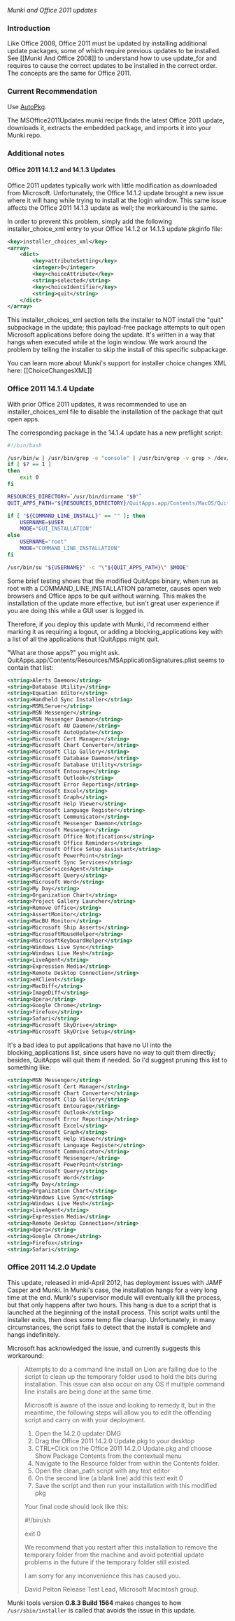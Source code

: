 _Munki and Office 2011 updates_

### Introduction

Like Office 2008, Office 2011 must be updated by installing additional update packages, some of which require previous updates to be installed. See [[Munki And Office 2008]] to understand how to use update_for and requires to cause the correct updates to be installed in the correct order. The concepts are the same for Office 2011.

### Current Recommendation

Use [AutoPkg](https://autopkg.github.io/autopkg/).

The MSOffice2011Updates.munki recipe finds the latest Office 2011 update, downloads it, extracts the embedded package, and imports it into your Munki repo.

### Additional notes

#### Office 2011 14.1.2 and 14.1.3 Updates

Office 2011 updates typically work with little modification as downloaded from Microsoft.  Unfortunately, the Office 14.1.2 update brought a new issue where it will hang while trying to install at the login window. This same issue affects the Office 2011 14.1.3 update as well; the workaround is the same.

In order to prevent this problem, simply add the following installer_choice_xml entry to your Office 14.1.2 or 14.1.3 update pkginfo file:

```xml
<key>installer_choices_xml</key>
<array>
    <dict>
        <key>attributeSetting</key>
        <integer>0</integer>
        <key>choiceAttribute</key>
        <string>selected</string>
        <key>choiceIdentifier</key>
        <string>quit</string>
    </dict>
</array>
```

This installer_choices_xml section tells the installer to NOT install the "quit" subpackage in the update; this payload-free package attempts to quit open Microsoft applications before doing the update. It's written in a way that hangs when executed while at the login window. We work around the problem by telling the installer to skip the install of this specific subpackage.

You can learn more about Munki's support for installer choice changes XML here: [[ChoiceChangesXML]]

### Office 2011 14.1.4 Update

With prior Office 2011 updates, it was recommended to use an installer_choices_xml file to disable the installation of the package that quit open apps.

The corresponding package in the 14.1.4 update has a new preflight script:

```bash
#!/bin/bash

/usr/bin/w | /usr/bin/grep -e "console" | /usr/bin/grep -v grep > /dev/null
if [ $? == 1 ]
then
    exit 0
fi

RESOURCES_DIRECTORY=`/usr/bin/dirname "$0"`
QUIT_APPS_PATH="${RESOURCES_DIRECTORY}/QuitApps.app/Contents/MacOS/QuitApps"

if [ "${COMMAND_LINE_INSTALL}" == "" ]; then
    USERNAME=$USER
    MODE="GUI_INSTALLATION"
else
    USERNAME="root"
    MODE="COMMAND_LINE_INSTALLATION"
fi

/usr/bin/su "${USERNAME}" -c "\"${QUIT_APPS_PATH}\" $MODE"
```

Some brief testing shows that the modified QuitApps binary, when run as root with a COMMAND_LINE_INSTALLATION parameter, causes open web browsers and Office apps to be quit without warning. This makes the installation of the update more effective, but isn't great user experience if you are doing this while a GUI user is logged in.

Therefore, if you deploy this update with Munki, I'd recommend either marking it as requiring a logout, or adding a blocking_applications key with a list of all the applications that !QuitApps might quit.

"What are those apps?" you might ask. QuitApps.app/Contents/Resources/MSApplicationSignatures.plist seems to contain that list:

```xml
<string>Alerts Daemon</string>
<string>Database Utility</string>
<string>Equation Editor</string>
<string>Handheld Sync Installer</string>
<string>MSMLServer</string>
<string>MSN Messenger</string>
<string>MSN Messenger Daemon</string>
<string>Microsoft AU Daemon</string>
<string>Microsoft AutoUpdate</string>
<string>Microsoft Cert Manager</string>
<string>Microsoft Chart Converter</string>
<string>Microsoft Clip Gallery</string>
<string>Microsoft Database Daemon</string>
<string>Microsoft Database Utility</string>
<string>Microsoft Entourage</string>
<string>Microsoft Outlook</string>
<string>Microsoft Error Reporting</string>
<string>Microsoft Excel</string>
<string>Microsoft Graph</string>
<string>Microsoft Help Viewer</string>
<string>Microsoft Language Register</string>
<string>Microsoft Communicator</string>
<string>Microsoft Messenger Daemon</string>
<string>Microsoft Messenger</string>
<string>Microsoft Office Notifications</string>
<string>Microsoft Office Reminders</string>
<string>Microsoft Office Setup Assistant</string>
<string>Microsoft PowerPoint</string>
<string>Microsoft Sync Services</string>
<string>SyncServicesAgent</string>
<string>Microsoft Query</string>
<string>Microsoft Word</string>
<string>My Day</string>
<string>Organization Chart</string>
<string>Project Gallery Launcher</string>
<string>Remove Office</string>
<string>AssertMonitor</string>
<string>MacBU Monitor</string>
<string>Microsoft Ship Asserts</string>
<string>MicrosoftMouseHelper</string>
<string>MicrosoftKeyboardHelper</string>
<string>Windows Live Sync</string>
<string>Windows Live Mesh</string>
<string>LiveAgent</string>
<string>Expression Media</string>
<string>Remote Desktop Connection</string>
<string>eXClient</string>
<string>MacDiff</string>
<string>ImageDiff</string>
<string>Opera</string>
<string>Google Chrome</string>
<string>Firefox</string>
<string>Safari</string>
<string>Microsoft SkyDrive</string>
<string>Microsoft SkyDrive Setup</string>
```

It's a bad idea to put applications that have no UI into the blocking_applications list, since users have no way to quit them directly; besides, QuitApps will quit them if needed. So I'd suggest pruning this list to something like:

```xml
<string>MSN Messenger</string>
<string>Microsoft Cert Manager</string>
<string>Microsoft Chart Converter</string>
<string>Microsoft Clip Gallery</string>
<string>Microsoft Entourage</string>
<string>Microsoft Outlook</string>
<string>Microsoft Error Reporting</string>
<string>Microsoft Excel</string>
<string>Microsoft Graph</string>
<string>Microsoft Help Viewer</string>
<string>Microsoft Language Register</string>
<string>Microsoft Communicator</string>
<string>Microsoft Messenger</string>
<string>Microsoft PowerPoint</string>
<string>Microsoft Query</string>
<string>Microsoft Word</string>
<string>My Day</string>
<string>Organization Chart</string>
<string>Windows Live Sync</string>
<string>Windows Live Mesh</string>
<string>LiveAgent</string>
<string>Expression Media</string>
<string>Remote Desktop Connection</string>
<string>Opera</string>
<string>Google Chrome</string>
<string>Firefox</string>
<string>Safari</string>
```

### Office 2011 14.2.0 Update

This update, released in mid-April 2012, has deployment issues with JAMF Casper and Munki. In Munki's case, the installation hangs for a very long time at the end. Munki's supervisor module will eventually kill the process, but that only happens after two hours. This hang is due to a script that is launched at the beginning of the install process. This script waits until the installer exits, then does some temp file cleanup. Unfortunately, in many circumstances, the script fails to detect that the install is complete and hangs indefinitely.

Microsoft has acknowledged the issue, and currently suggests this workaround:

> Attempts to do a command line install on Lion are failing due to the script to clean up the temporary folder used to hold the bits during installation. This issue can also occur on any OS if multiple command line installs are being done at the same time.
>
> Microsoft is aware of the issue and looking to remedy it, but in the meantime, the following steps will allow you to edit the offending script and carry on with your deployment.
>
>1. Open the 14.2.0 updater DMG
>2.   Drag the Office 2011 14.2.0 Update.pkg to your desktop
>3.   CTRL+Click on the Office 2011 14.2.0 Update.pkg and choose Show Package Contents from the contextual menu
>4.   Navigate to the Resource folder from within the Contents folder.
>5.   Open the clean_path script with any text editor
>6.   On the second line (a blank line) add this text    exit 0
>7.   Save the script and then run your installation with this modified pkg
>
>Your final code should look like this:
>
>\#!/bin/sh
>
>exit 0
>
>We recommend that you restart after this installation to remove the temporary folder from the machine and
>avoid potential update problems in the future if the temporary folder still existed.
> 
>I am sorry for any inconvenience this has caused you.
> 
>David Pelton
>Release Test Lead, Microsoft Macintosh group.


Munki tools version **0.8.3 Build 1564** makes changes to how `/usr/sbin/installer` is called that avoids the issue in this update.